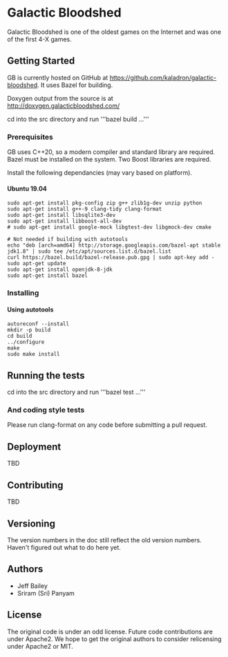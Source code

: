 # Galactic Bloodshed

Galactic Bloodshed is one of the oldest games on the Internet and was one of the first 4-X games.

## Getting Started

GB is currently hosted on GitHub at https://github.com/kaladron/galactic-bloodshed.  It uses Bazel
for building.

Doxygen output from the source is at http://doxygen.galacticbloodshed.com/

cd into the src directory and run '''bazel build ...'''

### Prerequisites

GB uses C++20, so a modern compiler and standard library are required.
Bazel must be installed on the system.
Two Boost libraries are required.

Install the following dependancies (may vary based on platform).

#### Ubuntu 19.04

```
sudo apt-get install pkg-config zip g++ zlib1g-dev unzip python
sudo apt-get install g++-9 clang-tidy clang-format
sudo apt-get install libsqlite3-dev
sudo apt-get install libboost-all-dev
# sudo apt-get install google-mock libgtest-dev libgmock-dev cmake

# Not needed if building with autotools
echo "deb [arch=amd64] http://storage.googleapis.com/bazel-apt stable jdk1.8" | sudo tee /etc/apt/sources.list.d/bazel.list
curl https://bazel.build/bazel-release.pub.gpg | sudo apt-key add -
sudo apt-get update
sudo apt-get install openjdk-8-jdk
sudo apt-get install bazel
```

### Installing

#### Using autotools

```
autoreconf --install
mkdir -p build
cd build
../configure
make
sudo make install
```

## Running the tests

cd into the src directory and run '''bazel test ...'''

### And coding style tests

Please run clang-format on any code before submitting a pull request.

## Deployment

TBD

## Contributing

TBD

## Versioning

The version numbers in the doc still reflect the old version numbers.  Haven't figured out what to do here yet.

## Authors

* Jeff Bailey
* Sriram (Sri) Panyam

## License

The original code is under an odd license.  Future code contributions are under Apache2.  We hope to get the original authors to consider relicensing under Apache2 or MIT.


